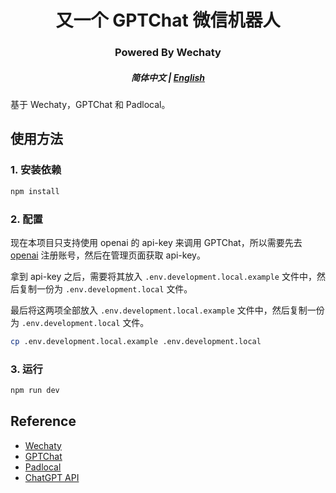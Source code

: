 <h1 align="center">又一个 GPTChat 微信机器人</h1>
<h3 align="center">Powered By Wechaty</h3>

<h5 align="center">简体中文 | <a href="./README-en.md">English</a></h5>

基于 Wechaty，GPTChat 和 Padlocal。

## 使用方法

### 1. 安装依赖

```bash
npm install
```

### 2. 配置

现在本项目只支持使用 openai 的 api-key 来调用 GPTChat，所以需要先去 [openai](https://openai.com/) 注册账号，然后在管理页面获取 api-key。

拿到 api-key 之后，需要将其放入 `.env.development.local.example` 文件中，然后复制一份为 `.env.development.local` 文件。

最后将这两项全部放入 `.env.development.local.example` 文件中，然后复制一份为 `.env.development.local` 文件。

```bash
cp .env.development.local.example .env.development.local
```

### 3. 运行

```bash
npm run dev
```

## Reference

- [Wechaty](https://wechaty.js.org/)
- [GPTChat](https://chat.openai.com/chat)
- [Padlocal](http://pad-local.com/#/)
- [ChatGPT API](https://github.com/transitive-bullshit/chatgpt-api)
